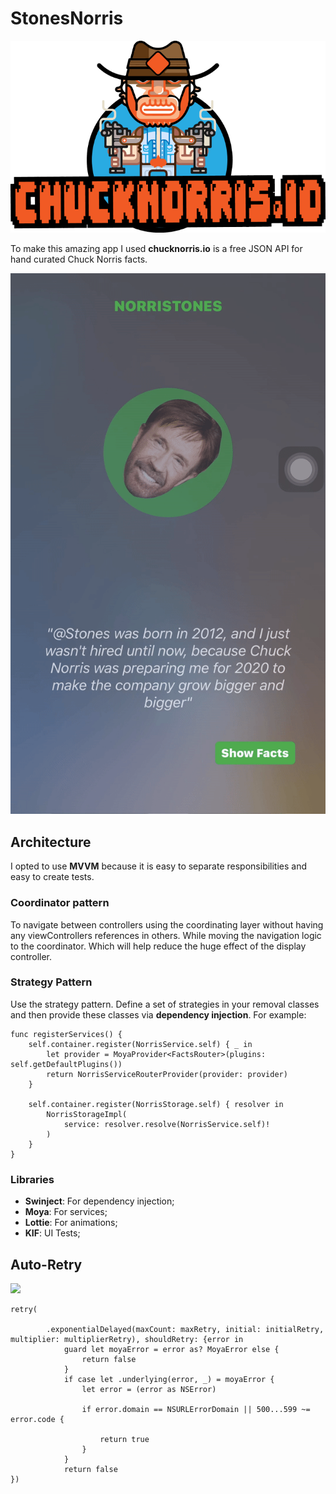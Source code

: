 # StonesNorris

![](gitAssets/chucknorris_logo.png)

To make this amazing app I used **chucknorris.io** is a free JSON API for hand curated Chuck Norris facts.

![](gitAssets/home.gif) 

## Architecture

I opted to use **MVVM** because it is easy to separate responsibilities and easy to create tests.

### Coordinator pattern
To navigate between controllers using the coordinating layer without having any viewControllers references in others. While moving the navigation logic to the coordinator. Which will help reduce the huge effect of the display controller.

### Strategy Pattern
Use the strategy pattern. Define a set of strategies in your removal classes and then provide these classes via **dependency injection**. For example:

    func registerServices() {
        self.container.register(NorrisService.self) { _ in
            let provider = MoyaProvider<FactsRouter>(plugins: self.getDefaultPlugins())
            return NorrisServiceRouterProvider(provider: provider)
        }
        
        self.container.register(NorrisStorage.self) { resolver in
            NorrisStorageImpl(
                service: resolver.resolve(NorrisService.self)!
            )
        }
    }
    
### Libraries

* **Swinject**: For dependency injection;
* **Moya**: For services;
* **Lottie**: For animations;
* **KIF**: UI Tests;


## Auto-Retry
![](gitAssets/auto-retry.gif)

    retry(
        
            .exponentialDelayed(maxCount: maxRetry, initial: initialRetry, multiplier: multiplierRetry), shouldRetry: {error in
                guard let moyaError = error as? MoyaError else {
                    return false
                }
                if case let .underlying(error, _) = moyaError {
                    let error = (error as NSError)
                 
                    if error.domain == NSURLErrorDomain || 500...599 ~= error.code {
            
                        return true
                    }
                }
                return false
    })
